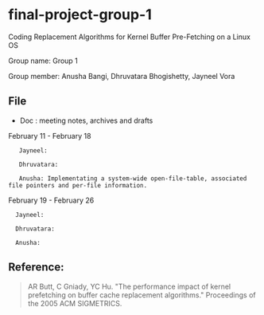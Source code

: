 # final-project-group-1

Coding Replacement Algorithms for Kernel Buffer Pre-Fetching on a Linux OS

Group name\: Group 1

Group member\: Anusha Bangi, Dhruvatara Bhogishetty, Jayneel Vora

## File
- Doc \: meeting notes, archives and drafts

February 11 - February 18

       Jayneel: 
       
       Dhruvatara: 
       
       Anusha: Implementating a system-wide open-file-table, associated file pointers and per-file information. 
       
February 19 - February 26

      Jayneel:
      
      Dhruvatara: 
      
      Anusha:
 

## Reference:


> AR Butt, C Gniady, YC Hu. "The performance impact of kernel prefetching on buffer cache replacement algorithms." Proceedings of the 2005 ACM SIGMETRICS.

